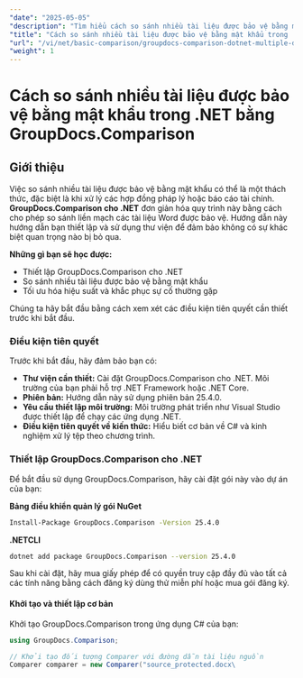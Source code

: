 ```yaml
---
"date": "2025-05-05"
"description": "Tìm hiểu cách so sánh nhiều tài liệu được bảo vệ bằng mật khẩu trong .NET bằng GroupDocs.Comparison. Hướng dẫn này bao gồm thiết lập, triển khai và các biện pháp thực hành tốt nhất."
"title": "Cách so sánh nhiều tài liệu được bảo vệ bằng mật khẩu trong .NET bằng GroupDocs.Comparison"
"url": "/vi/net/basic-comparison/groupdocs-comparison-dotnet-multiple-documents/"
"weight": 1
---
```


# Cách so sánh nhiều tài liệu được bảo vệ bằng mật khẩu trong .NET bằng GroupDocs.Comparison

## Giới thiệu

Việc so sánh nhiều tài liệu được bảo vệ bằng mật khẩu có thể là một thách thức, đặc biệt là khi xử lý các hợp đồng pháp lý hoặc báo cáo tài chính. **GroupDocs.Comparison cho .NET** đơn giản hóa quy trình này bằng cách cho phép so sánh liền mạch các tài liệu Word được bảo vệ. Hướng dẫn này hướng dẫn bạn thiết lập và sử dụng thư viện để đảm bảo không có sự khác biệt quan trọng nào bị bỏ qua.

**Những gì bạn sẽ học được:**

- Thiết lập GroupDocs.Comparison cho .NET
- So sánh nhiều tài liệu được bảo vệ bằng mật khẩu
- Tối ưu hóa hiệu suất và khắc phục sự cố thường gặp

Chúng ta hãy bắt đầu bằng cách xem xét các điều kiện tiên quyết cần thiết trước khi bắt đầu.

### Điều kiện tiên quyết

Trước khi bắt đầu, hãy đảm bảo bạn có:

- **Thư viện cần thiết:** Cài đặt GroupDocs.Comparison cho .NET. Môi trường của bạn phải hỗ trợ .NET Framework hoặc .NET Core.
- **Phiên bản:** Hướng dẫn này sử dụng phiên bản 25.4.0.
- **Yêu cầu thiết lập môi trường:** Môi trường phát triển như Visual Studio được thiết lập để chạy các ứng dụng .NET.
- **Điều kiện tiên quyết về kiến thức:** Hiểu biết cơ bản về C# và kinh nghiệm xử lý tệp theo chương trình.

### Thiết lập GroupDocs.Comparison cho .NET

Để bắt đầu sử dụng GroupDocs.Comparison, hãy cài đặt gói này vào dự án của bạn:

**Bảng điều khiển quản lý gói NuGet**
```bash
Install-Package GroupDocs.Comparison -Version 25.4.0
```

**.NETCLI**
```bash
dotnet add package GroupDocs.Comparison --version 25.4.0
```

Sau khi cài đặt, hãy mua giấy phép để có quyền truy cập đầy đủ vào tất cả các tính năng bằng cách đăng ký dùng thử miễn phí hoặc mua gói đăng ký.

#### Khởi tạo và thiết lập cơ bản

Khởi tạo GroupDocs.Comparison trong ứng dụng C# của bạn:

```csharp
using GroupDocs.Comparison;

// Khởi tạo đối tượng Comparer với đường dẫn tài liệu nguồn
Comparer comparer = new Comparer("source_protected.docx\